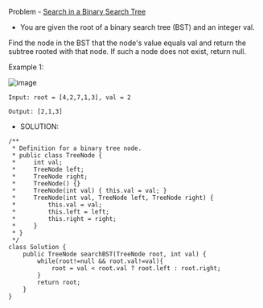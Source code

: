 Problem - [Search in a Binary Search Tree](https://leetcode.com/problems/search-in-a-binary-search-tree/description/)

- You are given the root of a binary search tree (BST) and an integer val.

Find the node in the BST that the node's value equals val and return the subtree rooted with that node. If such a node does not exist, return null.

Example 1:

![image](https://user-images.githubusercontent.com/101946115/214466314-4b7c5c1b-3dac-4f86-8f4c-317782386779.png)

    Input: root = [4,2,7,1,3], val = 2

    Output: [2,1,3]
    
- SOLUTION:

```
/**
 * Definition for a binary tree node.
 * public class TreeNode {
 *     int val;
 *     TreeNode left;
 *     TreeNode right;
 *     TreeNode() {}
 *     TreeNode(int val) { this.val = val; }
 *     TreeNode(int val, TreeNode left, TreeNode right) {
 *         this.val = val;
 *         this.left = left;
 *         this.right = right;
 *     }
 * }
 */
class Solution {
    public TreeNode searchBST(TreeNode root, int val) {
        while(root!=null && root.val!=val){
            root = val < root.val ? root.left : root.right;
        }
        return root;
    }
}
```
